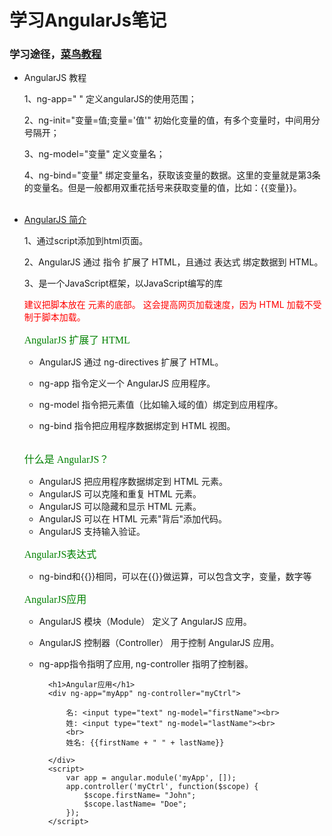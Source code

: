 # 学习AngularJs笔记 #

	
### 学习途径，[菜鸟教程](http://www.runoob.com/angularjs/angularjs-tutorial.html)

* AngularJS 教程

	1、ng-app=" "  定义angularJS的使用范围；

	2、ng-init="变量=值;变量='值'"  初始化变量的值，有多个变量时，中间用分号隔开；
	
	3、ng-model="变量"  定义变量名；
	
	4、ng-bind="变量"  绑定变量名，获取该变量的数据。这里的变量就是第3条的变量名。但是一般都用双重花括号来获取变量的值，比如：{{变量}}。  
	<br/>

* [AngularJS 简介](http://www.runoob.com/angularjs/angularjs-intro.html)

	1、通过script添加到html页面。

	2、AngularJS 通过 指令 扩展了 HTML，且通过 表达式 绑定数据到 HTML。

	3、是一个JavaScript框架，以JavaScript编写的库

	<font color="red">建议把脚本放在 <body> 元素的底部。
		这会提高网页加载速度，因为 HTML 加载不受制于脚本加载。</font>
	
	<font color=green size=3 face=微软雅黑>AngularJS 扩展了 HTML</font>
	
	+ AngularJS 通过 ng-directives 扩展了 HTML。

	+ ng-app 指令定义一个 AngularJS 应用程序。
	
	+ ng-model 指令把元素值（比如输入域的值）绑定到应用程序。
	
	+ ng-bind 指令把应用程序数据绑定到 HTML 视图。
	<br/><br/>
    
 	 <font color=green size=3 face=微软雅黑>什么是 AngularJS？</font>

	+ AngularJS 把应用程序数据绑定到 HTML 元素。
	+ AngularJS 可以克隆和重复 HTML 元素。
	+ AngularJS 可以隐藏和显示 HTML 元素。
	+ AngularJS 可以在 HTML 元素"背后"添加代码。
	+ AngularJS 支持输入验证。

	 <font color=green size=3 face=微软雅黑>AngularJS表达式</font>
	
	+ ng-bind和{{}}相同，可以在{{}}做运算，可以包含文字，变量，数字等
	
	<font color=green size=3 face=微软雅黑>AngularJS应用</font>

	+ AngularJS 模块（Module） 定义了 AngularJS 应用。

	+ AngularJS 控制器（Controller） 用于控制 AngularJS 应用。

    + ng-app指令指明了应用, ng-controller 指明了控制器。
    
			<h1>Angular应用</h1>
			<div ng-app="myApp" ng-controller="myCtrl">
	 
				名: <input type="text" ng-model="firstName"><br>
				姓: <input type="text" ng-model="lastName"><br>
				<br>
				姓名: {{firstName + " " + lastName}}
			 
			</div>
			<script>
				var app = angular.module('myApp', []);
				app.controller('myCtrl', function($scope) {
					$scope.firstName= "John";
					$scope.lastName= "Doe";
				});
			</script>